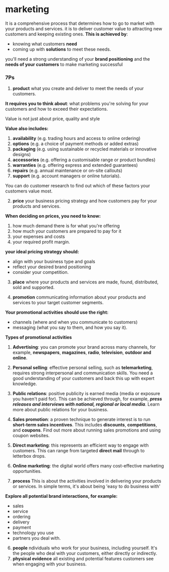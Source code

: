 # marketing
It is a comprehensive process that determines how to go to market with your products and services.
it is to deliver customer value to attracting new customers and keeping existing ones. **This is achieved by**:
- knowing what customers **need**
- coming up with **solutions** to meet these needs.

you'll need a strong understanding of your **brand positioning** and the **needs of your customers** to make marketing successful

### 7Ps
1. **product**
what you create and deliver to meet the needs of your customers.

**It requires you to think about**: what problems you're solving for your customers and how to exceed their expectations.

Value is not just about price, quality and style

**Value also includes:**

1. **availability** (e.g. trading hours and access to online ordering)
2. **options** (e.g. a choice of payment methods or added extras)
3. **packaging** (e.g. using sustainable or recycled materials or innovative designs)
4. **accessories** (e.g. offering a customisable range or product bundles)
5. **warranties** (e.g. offering express and extended guarantees)
6. **repairs** (e.g. annual maintenance or on-site callouts)
7. **support** (e.g. account managers or online tutorials).

You can do customer research to find out which of these factors your customers value most.

2. **price**
your business pricing strategy and how customers pay for your products and services.

**When deciding on prices, you need to know:**
1. how much demand there is for what you're offering
2. how much your customers are prepared to pay for it
3. your expenses and costs
4. your required profit margin.

**your ideal pricing strategy should:**

- align with your business type and goals
- reflect your desired brand positioning
- consider your competition.

3. **place**
where your products and services are made, found, distributed, sold and supported.

4. **promotion**
communicating information about your products and services to your target customer segments.

**Your promotional activities should use the right:**
- channels (where and when you communicate to customers)
- messaging (what you say to them, and how you say it).

**Types of promotional activities**
1. **Advertising**: you can promote your brand across many channels, for example, **newspapers**, **magazines**, **radio**, **television**, **outdoor and online**.
2. **Personal selling**: effective personal selling, such as **telemarketing**, requires strong interpersonal and communication skills. You need a good understanding of your customers and back this up with expert knowledge.
3. **Public relations**: positive publicity is earned media (media or exposure you haven't paid for). This can be achieved through, for example, ***press releases and interviews with national, regional or local media***. Learn more about public relations for your business.
4. **Sales promotion**: a proven technique to generate interest is to run **short-term sales incentives**. This includes **discounts**, **competitions**, and **coupons**. Find out more about running sales promotions and using coupon websites.
5. **Direct marketing**: this represents an efficient way to engage with customers. This can range from targeted **direct mail** through to letterbox drops.
6. **Online marketing**: the digital world offers many cost-effective marketing opportunities.

5. **process**
This is about the activities involved in delivering your products or services. In simple terms, it's about being 'easy to do business with'

**Explore all potential brand interactions, for example:**
- sales
- service
- ordering
- delivery
- payment
- technology you use
- partners you deal with.
6. **people**
ndividuals who work for your business, including yourself. It's the people who deal with your customers, either directly or indirectly.
7. **physical evidence**
all existing and potential features customers see when engaging with your business.

